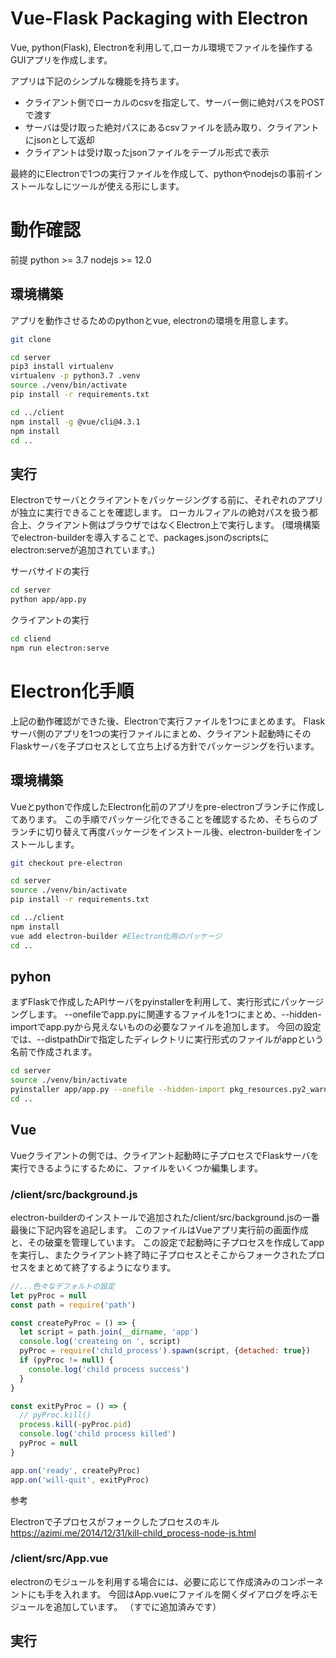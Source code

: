 # Vue-Flask Packaging with Electron

Vue, python(Flask), Electronを利用して,ローカル環境でファイルを操作するGUIアプリを作成します。

アプリは下記のシンプルな機能を持ちます。

- クライアント側でローカルのcsvを指定して、サーバー側に絶対パスをPOSTで渡す
- サーバは受け取った絶対パスにあるcsvファイルを読み取り、クライアントにjsonとして返却
- クライアントは受け取ったjsonファイルをテーブル形式で表示

最終的にElectronで1つの実行ファイルを作成して、pythonやnodejsの事前インストールなしにツールが使える形にします。 


# 動作確認
前提
python >= 3.7
nodejs >= 12.0


## 環境構築
アプリを動作させるためのpythonとvue, electronの環境を用意します。

```sh
git clone 

cd server
pip3 install virtualenv
virtualenv -p python3.7 .venv
source ./venv/bin/activate
pip install -r requirements.txt

cd ../client
npm install -g @vue/cli@4.3.1
npm install
cd ..
```

## 実行
Electronでサーバとクライアントをパッケージングする前に、それぞれのアプリが独立に実行できることを確認します。
ローカルフィアルの絶対パスを扱う都合上、クライアント側はブラウザではなくElectron上で実行します。
(環境構築でelectron-builderを導入することで、packages.jsonのscriptsにelectron:serveが追加されています。)

サーバサイドの実行
```sh
cd server
python app/app.py
```

クライアントの実行
```sh
cd cliend
npm run electron:serve 
```

# Electron化手順
上記の動作確認ができた後、Electronで実行ファイルを1つにまとめます。
Flaskサーバ側のアプリを1つの実行ファイルにまとめ、クライアント起動時にそのFlaskサーバを子プロセスとして立ち上げる方針でパッケージングを行います。

## 環境構築
Vueとpythonで作成したElectron化前のアプリをpre-electronブランチに作成してあります。
この手順でパッケージ化できることを確認するため、そちらのブランチに切り替えて再度バッケージをインストール後、electron-builderをインストールします。

```sh
git checkout pre-electron
```

```sh
cd server
source ./venv/bin/activate
pip install -r requirements.txt

cd ../client
npm install
vue add electron-builder #Electron化用のパッケージ
cd ..
```

## pyhon
まずFlaskで作成したAPIサーバをpyinstallerを利用して、実行形式にパッケージングします。
--onefileでapp.pyに関連するファイルを1つにまとめ、--hidden-importでapp.pyから見えないものの必要なファイルを追加します。
今回の設定では、--distpathDirで指定したディレクトリに実行形式のファイルがappという名前で作成されます。
```sh
cd server
source ./venv/bin/activate
pyinstaller app/app.py --onefile --hidden-import pkg_resources.py2_warn --distpathDir ../client/electron_build
cd ..
```

## Vue
Vueクライアントの側では、クライアント起動時に子プロセスでFlaskサーバを実行できるようにするために、ファイルをいくつか編集します。

### /client/src/background.js
electron-builderのインストールで追加された/client/src/background.jsの一番最後に下記内容を追記します。
このファイルはVueアプリ実行前の画面作成と、その破棄を管理しています。
この設定で起動時に子プロセスを作成してappを実行し、またクライアント終了時に子プロセスとそこからフォークされたプロセスをまとめて終了するようになります。

```js
//...色々なデフォルトの設定
let pyProc = null
const path = require('path')

const createPyProc = () => {
  let script = path.join(__dirname, 'app')
  console.log('createing on ', script)
  pyProc = require('child_process').spawn(script, {detached: true})
  if (pyProc != null) {
    console.log('child process success')
  }
}

const exitPyProc = () => {
  // pyProc.kill()
  process.kill(-pyProc.pid)
  console.log('child process killed')
  pyProc = null
}

app.on('ready', createPyProc)
app.on('will-quit', exitPyProc)
```

参考

Electronで子プロセスがフォークしたプロセスのキル https://azimi.me/2014/12/31/kill-child_process-node-js.html


### /client/src/App.vue
electronのモジュールを利用する場合には、必要に応じて作成済みのコンポーネントにも手を入れます。
今回はApp.vueにファイルを開くダイアログを呼ぶモジュールを追加しています。
（すでに追加済みです）


## 実行


